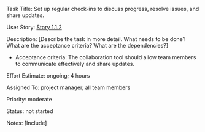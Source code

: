  Task Title: Set up regular check-ins to discuss progress, resolve issues, and share updates.

User Story: [Story 1.1.2](../../stories/story_1.1.2.md)

Description: [Describe the task in more detail. What needs to be done? What are the acceptance criteria? What are the dependencies?]
* Acceptance criteria: The collaboration tool should allow team members to communicate effectively and share updates.

Effort Estimate: ongoing; 4 hours

Assigned To: project manager, all team  members

Priority: moderate

Status: not started

Notes: [Include]